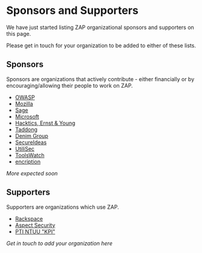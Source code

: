 # Sponsors and Supporters

We have just started listing ZAP organizational sponsors and supporters on this page.

Please get in touch for your organization to be added to either of these lists.

## Sponsors

Sponsors are organizations that actively contribute - either financially or by encouraging/allowing their people to work on ZAP.

  * [OWASP](http://www.owasp.org)
  * [Mozilla](http://www.mozilla.org)
  * [Sage](http://www.sage.co.uk)
  * [Microsoft](http://www.microsoft.com)
  * [Hacktics, Ernst & Young](http://www.hacktics.com/)
  * [Taddong](http://www.taddong.com/)
  * [Denim Group](http://www.denimgroup.com)
  * [SecureIdeas](http://secureideas.net)
  * [UtiliSec](http://utilisec.com)
  * [ToolsWatch](http://www.toolswatch.org/)
  * [encription](http://www.encription.co.uk/)

_More expected soon_

## Supporters

Supporters are organizations which use ZAP.

  * [Rackspace](http://www.rackspace.com/)
  * [Aspect Security](https://www.aspectsecurity.com/)
  * [PTI NTUU "KPI"](http://pti.kpi.ua/)

_Get in touch to add your organization here_